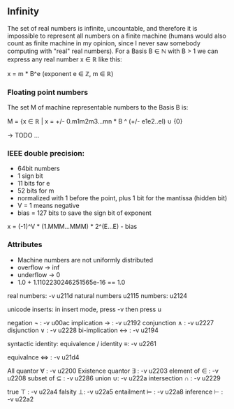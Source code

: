 
## Infinity
The set of real numbers is infinite, uncountable, and therefore it is 
impossible to represent all numbers on a finite machine (humans would 
also count as finite machine in my opinion, since I never saw somebody 
computing with "real" real numbers).
For a Basis B ∈ ℕ with B > 1 we can express any real number x ∈ ℝ like this:

x = m * B^e (exponent e ∈ ℤ, m ∈ ℝ)

### Floating point numbers
The set M of machine representable numbers to the Basis B is:

M = {x ∈ ℝ | x = +/- 0.m1m2m3...mn * B ^ (+/- e1e2..el) ∪ {0}

-> TODO ...

### IEEE double precision:
* 64bit numbers 
* 1 sign bit 
* 11 bits for e 
* 52 bits for m
* normalized with 1 before the point, plus 1 bit for the mantissa (hidden bit)
* V = 1 means negative
* bias = 127 bits to save the sign bit of exponent

x = (-1)^V * (1.MMM...MMM) * 2^(E...E) - bias

### Attributes
* Machine numbers are not uniformly distributed
* overflow -> inf
* underflow -> 0
* 1.0 + 1.1102230246251565e-16 == 1.0
 
real numbers: <Ctrl>-v u211d
natural numbers u2115
numbers: u2124

unicode inserts:
in insert mode, press <Ctrl>-v then press u<unicode string>

negation ¬ : <Ctrl>-v u00ac
implication → : <Ctrl>-v u2192
conjunction ∧ : <Ctrl>-v u2227
disjunction ∨ : <Ctrl>-v u2228
bi-implication ↔ : <Ctrl>-v u2194

syntactic identity:
equivalence / identity ≡: <Ctrl>-v u2261

equivalnce ⇔ : <Ctrl>-v u21d4 

All quantor ∀ : <Ctrl>-v u2200
Existence quantor ∃ : <Ctrl>-v u2203
element of ∈ : <Ctrl>-v u2208
subset of ⊆ : <Ctrl>-v u2286
union ∪: <Ctrl>-v u222a
intersection ∩ : <Ctrl>-v u2229

true ⊤ : <Ctrl>-v u22a4
falsity ⊥: <Ctrl>-v u22a5
entailment ⊨ : <Ctrl>-v u22a8
inference  ⊢ : <Ctrl>-v u22a2

